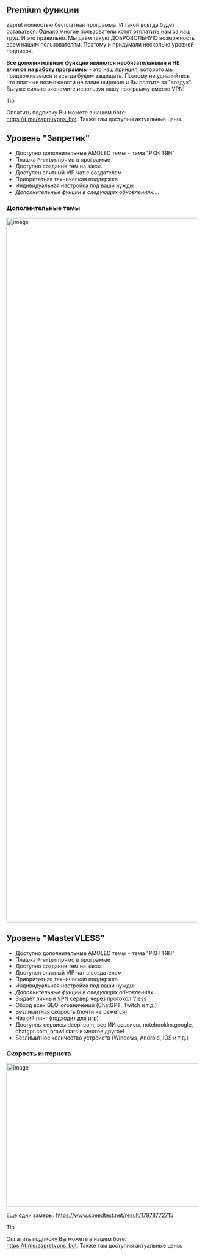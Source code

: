 ## Premium функции
Zapret полностью бесплатная программа. И такой всегда будет оставаться. Однако многие пользователи хотят отплатить нам за наш труд. И это правильно. Мы даём такую ДОБРОВОЛЬНУЮ возможность всем нашим пользователям. Поэтому и придумали несколько уровней подписок.

**Все дополнительные функции являются необязательными и НЕ влияют на работу программы** - это наш принцип, которого мы придерживаемся и всегда будем защищать. Поэтому не удивляйтесь что платные возможности не такие широкие и Вы платите за "воздух". Вы уже сильно экономите используя нашу программу вместо VPN!

> [!TIP]
> Оплатить подписку Вы можете в нашем боте: https://t.me/zapretvpns_bot. Также там доступны актуальные цены.

## Уровень "Запретик"
- Доступно дополнительные AMOLED темы + тема "РКН ТЯН"
- Плашка `Premium` прямо в программе
- Доступно создание тем на заказ
- Доступен элитный VIP чат с создателем
- Приоритетная техническая поддержка
- Индивидуальная настройка под ваши нужды
- _Дополнительные фунции в следующих обновлениях...._

### Дополнительные темы
<img width="1780" height="1841" alt="image" src="https://github.com/user-attachments/assets/ee0a4a72-4351-410b-a7e8-413b61b7e445" />

## Уровень "MasterVLESS"
- Доступно дополнительные AMOLED темы + тема "РКН ТЯН"
- Плашка `Premium` прямо в программе
- Доступно создание тем на заказ
- Доступен элитный VIP чат с создателем
- Приоритетная техническая поддержка
- Индивидуальная настройка под ваши нужды
- _Дополнительные фунции в следующих обновлениях...._
- Выдаёт личный VPN сервер через протокол Vless
- Обход всех GEO-ограничений (ChatGPT, Twitch и т.д.)
- Безлимитная скорость (почти не режется)
- Низкий пинг (подходит для игр)
- Доступны сервисы deepl.com, все ИИ сервисы, notebooklm.google, chatgpt.com, brawl stars и многое другое!
- Безлимитное количество устройств (Windows, Android, IOS и т.д.)


### Скорость интернета
<img width="539" height="374" alt="image" src="https://github.com/user-attachments/assets/aaed0c77-131c-4b88-b458-59cdeaed0819" />

Ещё одни замеры: https://www.speedtest.net/result/17978772715

> [!TIP]
> Оплатить подписку Вы можете в нашем боте: https://t.me/zapretvpns_bot. Также там доступны актуальные цены.
